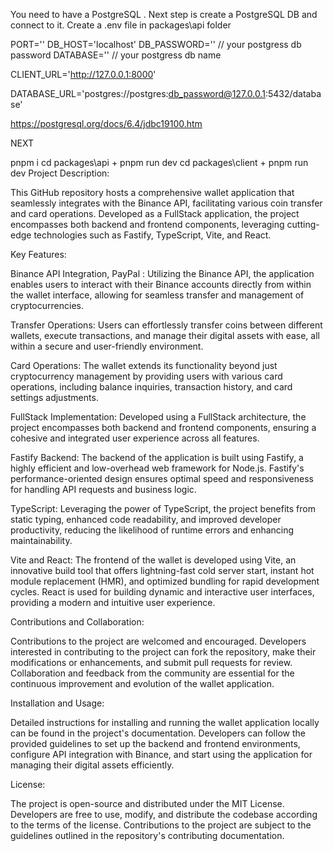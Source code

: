 You need to have a PostgreSQL . Next step is create a PostgreSQL DB and connect to it. Create a .env file in packages\api folder

PORT='' DB_HOST='localhost' DB_PASSWORD='' // your postgress db password DATABASE='' // your postgress db name

CLIENT_URL='http://127.0.0.1:8000'

DATABASE_URL='postgres://postgres:db_password@127.0.0.1:5432/database'

https://postgresql.org/docs/6.4/jdbc19100.htm

NEXT

pnpm i
cd packages\api + pnpm run dev
cd packages\client + pnpm run dev
Project Description:

This GitHub repository hosts a comprehensive wallet application that seamlessly integrates with the Binance API, facilitating various coin transfer and card operations. Developed as a FullStack application, the project encompasses both backend and frontend components, leveraging cutting-edge technologies such as Fastify, TypeScript, Vite, and React.

Key Features:

Binance API Integration, PayPal : Utilizing the Binance API, the application enables users to interact with their Binance accounts directly from within the wallet interface, allowing for seamless transfer and management of cryptocurrencies.

Transfer Operations: Users can effortlessly transfer coins between different wallets, execute transactions, and manage their digital assets with ease, all within a secure and user-friendly environment.

Card Operations: The wallet extends its functionality beyond just cryptocurrency management by providing users with various card operations, including balance inquiries, transaction history, and card settings adjustments.

FullStack Implementation: Developed using a FullStack architecture, the project encompasses both backend and frontend components, ensuring a cohesive and integrated user experience across all features.

Fastify Backend: The backend of the application is built using Fastify, a highly efficient and low-overhead web framework for Node.js. Fastify's performance-oriented design ensures optimal speed and responsiveness for handling API requests and business logic.

TypeScript: Leveraging the power of TypeScript, the project benefits from static typing, enhanced code readability, and improved developer productivity, reducing the likelihood of runtime errors and enhancing maintainability.

Vite and React: The frontend of the wallet is developed using Vite, an innovative build tool that offers lightning-fast cold server start, instant hot module replacement (HMR), and optimized bundling for rapid development cycles. React is used for building dynamic and interactive user interfaces, providing a modern and intuitive user experience.

Contributions and Collaboration:

Contributions to the project are welcomed and encouraged. Developers interested in contributing to the project can fork the repository, make their modifications or enhancements, and submit pull requests for review. Collaboration and feedback from the community are essential for the continuous improvement and evolution of the wallet application.

Installation and Usage:

Detailed instructions for installing and running the wallet application locally can be found in the project's documentation. Developers can follow the provided guidelines to set up the backend and frontend environments, configure API integration with Binance, and start using the application for managing their digital assets efficiently.

License:

The project is open-source and distributed under the MIT License. Developers are free to use, modify, and distribute the codebase according to the terms of the license. Contributions to the project are subject to the guidelines outlined in the repository's contributing documentation.
